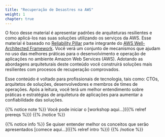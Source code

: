 ```yaml
---
title: "Recuperação de Desastres na AWS"
weight: 1
chapter: true
---
```


O foco desse material é apresentar padrões de arquiteturas resilientes e como aplicá-los nas suas soluções utilizando os serviços da AWS. 
Esse material é baseado no [Reliability Pillar](https://docs.aws.amazon.com/wellarchitected/latest/reliability-pillar/welcome.html?ref=reliability-refarch) parte integrante do [AWS Well-Architected Framework](https://aws.amazon.com/architecture/well-architected/?ref=reliability-refarch). 
Você verá um conjunto de mecanismos que ajudam no uso das melhores práticas para o desenvolvimento e operação de aplicações no ambiente Amazon Web Services (AWS). Adotando as abordagens arquiteturais deste conteúdo você construirá soluções mais resilientes com procesos de recuperação comprovados.

Esse conteúdo é voltado para profissionais de tecnologia, tais como: CTOs, arquitetos de soluções, desenvolvedores e membros de times de operações. 
Após a leitura, você terá um melhor entendimento sobre práticas e estratégias de arquitetura de aplicações para aumentar a confiabilidade das soluções.

{{% notice note %}}
Você pode iniciar o [workshop aqui...]({{% relref prereqs %}})
{{% /notice %}}

{{% notice info %}}
Se quiser entender melhor os conceitos que serão apresentados [comece aqui...]({{% relref intro %}})
{{% /notice %}}

